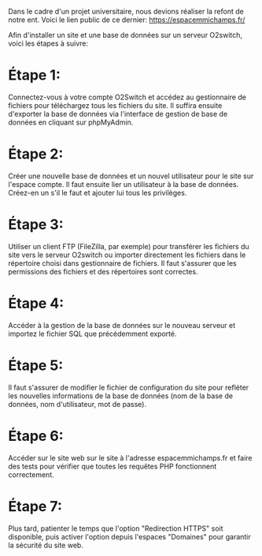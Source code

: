 Dans le cadre d'un projet universitaire, nous devions réaliser la refont de notre ent.
Voici le lien public de ce dernier: https://espacemmichamps.fr/

Afin  d'installer un site et une base de données sur un serveur O2switch, voici les étapes à suivre:

# Étape 1:
Connectez-vous à votre compte O2Switch et accédez au gestionnaire de fichiers pour téléchargez tous les fichiers du site. Il suffira ensuite d'exporter la base de données via l'interface de gestion de base de données en cliquant sur phpMyAdmin.

# Étape 2: 
Créer une nouvelle base de données et un nouvel utilisateur pour le site sur l'espace compte. Il faut ensuite lier un utilisateur à la base de données. Créez-en un s'il le faut et ajouter lui tous les privilèges.

# Étape 3: 
Utiliser un client FTP (FileZilla, par exemple) pour transférer les fichiers du site vers le serveur O2switch ou importer directement les fichiers dans le répertoire choisi dans gestionnaire de fichiers. Il faut s'assurer que les permissions des fichiers et des répertoires sont correctes.


# Étape 4: 
Accéder à la gestion de la base de données sur le nouveau serveur et importez le fichier SQL que précédemment exporté.

# Étape 5:
Il faut s'assurer de modifier le fichier de configuration du site pour refléter les nouvelles informations de la base de données (nom de la base de données, nom d'utilisateur, mot de passe).

# Étape 6:
Accéder sur le site web sur le site à l'adresse espacemmichamps.fr et faire des tests pour vérifier que toutes les requêtes PHP fonctionnent correctement.

# Étape 7:
Plus tard, patienter le temps que l'option "Redirection HTTPS" soit disponible, puis activer l'option depuis l'espaces "Domaines" pour garantir la sécurité du site web.


<!-- Dans le cadre d'un projet universitaire, nous devions réaliser un ent.
Voici le lien public de ce dernier: https://espacemmichamps.fr/

Afin de réinstaller un site et une base de données sur un serveur local XAMPP, en précisant l'URL locale à utiliser pour y accéder, voici les étapes à suivre:

# Étape 1:
Lancer le programme XAMPP et cliquer sur "start" pour exécuter les services Apache et MySQL.

# Étape 2: 
Localiser et copier le fichier "espacemmichamps" dans le répertoire "htdocs" de l'installation XAMPP en suivant le chemin d'accès par défaut: C:\xampp\htdocs.

# Étape 3: 
Ouvrir le navigateur Web de votre choix et saisir l'URL "http://localhost/phpmyadmin/". Il suffira ensuite de se connecter, puis de cliquer sur l'onglet "Base de données". 
Créez en une nouvelle, puis une fois cela fait, sélectionnez la base de données nouvellement créee et cliquer sur "Importer" dans le menu situé en haut. Cliquez sur le bouton "Parcourir" et insérer le document "ent.sql". Ensuite en appuyant sur le bouton "exécuter", les tables et leur contenu seront entrés dans la nouvelle base de données.

# Étape 4: 
Dans le document "connexion.php", modifiez les paramètres tels que le nom de la base de données, le nom d'utilisateur, le mot de passe et l'hôte pour faire correspondre le document à votre nouvelle base de données. Ensuite enregistrer les modifications apportées.


# Étape 5:
Retourner dans le navigateur Web de votre choix et saisissez l'URL "http://localhost/espacemmichamps.fr".
Ce dernier affichera maintenant votre site réinstallé, accessible localement depuis votre machine via XAMPP

# espacemmichamps.fr -->
